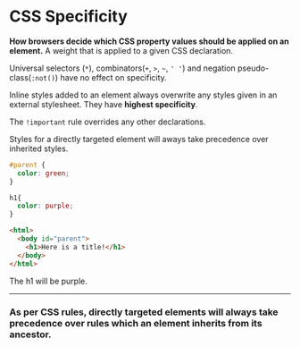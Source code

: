 # CSS Specificity

**How browsers decide which CSS property values should be applied on an element.**
A weight that is applied to a given CSS declaration.

Universal selectors (`*`), combinators(`+`, `>`, `~`, `' '`) and negation pseudo-class(`:not()`) have no effect on specificity.

Inline styles added to an element always overwrite any styles given in an external stylesheet. They have **highest specificity**.

The `!important` rule overrides any other declarations.

Styles for a directly targeted element will aways take precedence over inherited styles.

```css
#parent {
  color: green;
}

h1{
  color: purple;
}
```

```html
<html>
  <body id="parent">
    <h1>Here is a title!</h1>
  </body>
</html>
```

The h1 will be purple.

---

### **As per CSS rules, directly targeted elements will always take precedence over rules which an element inherits from its ancestor.**
